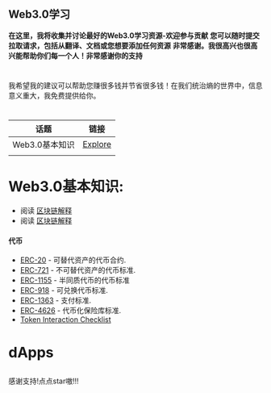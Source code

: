 
## Web3.0学习

**在这里，我将收集并讨论最好的Web3.0学习资源-欢迎参与贡献**
**您可以随时提交拉取请求，包括从翻译、文档或您想要添加任何资源**
**非常感谢。我很高兴也很高兴能帮助你们每一个人！非常感谢你的支持**
#


我希望我的建议可以帮助您赚很多钱并节省很多钱！在我们统治熵的世界中，信息意义重大，我免费提供给你。
#


|      话题       | 链接                                                                                                           |
| :--------------: | ------------------------------------------------------------------------------------------------------------------------- |
|      Web3.0基本知识      | [Explore](https://github.com/jameslee-7/Web3.0-club#Web3.0基本知识)                                                   |
|                                                           |
                                         
#


# Web3.0基本知识:
- 阅读 [区块链解释](https://www.investopedia.com/terms/b/blockchain.asp)
- 阅读 [区块链解释](https://www.investopedia.com/terms/b/blockchain.asp)



#### 代币
- [ERC-20](https://eips.ethereum.org/EIPS/eip-20) - 可替代资产的代币合约.
- [ERC-721](https://github.com/ethereum/eips/issues/721) - 不可替代资产的代币标准.
- [ERC-1155](https://eips.ethereum.org/EIPS/eip-1155) - 半同质代币的代币标准
- [ERC-918](https://eips.ethereum.org/EIPS/eip-918) - 可兑换代币标准.
- [ERC-1363](https://eips.ethereum.org/EIPS/eip-1363) - 支付标准.
- [ERC-4626](https://eips.ethereum.org/EIPS/eip-4626) - 代币化保险库标准.
- [Token Interaction Checklist](https://consensys.net/diligence/blog/2020/11/token-interaction-checklist/)


# dApps






##
感谢支持!点点star嗷!!!

